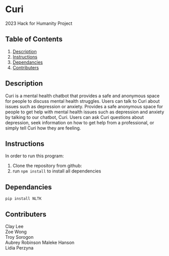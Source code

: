 # Curi
2023 Hack for Humanity Project

## Table of Contents
1. [Description](#description)
2. [Instructions](#instructions)
3. [Dependancies](#dependancies)
4. [Contributers](#contributers)

## Description
Curi is a mental health chatbot that provides a safe and anonymous space for people to discuss mental health struggles. Users can talk to Curi about issues such as depression or anxiety. Provides a safe anonymous space for people to get help with mental health issues such as depression and anxiety by talking to our chatbot, Curi. Users can ask Curi questions about depression, seek information on how to get help from a professional, or simply tell Curi how they are feeling.

## Instructions
In order to run this program:
1. Clone the repository from github:
2. run ```npm install``` to install all dependencies

## Dependancies
``` pip install NLTK ```

## Contributers
Clay Lee <br>
Zoe Wong <br>
Troy Sorogon <br>
Aubrey Robinson
Maleke Hanson <br>
Lidia Perzyna
